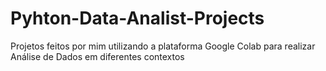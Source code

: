# Pyhton-Data-Analist-Projects

Projetos feitos por mim utilizando a plataforma Google Colab para realizar Análise de Dados em diferentes contextos
